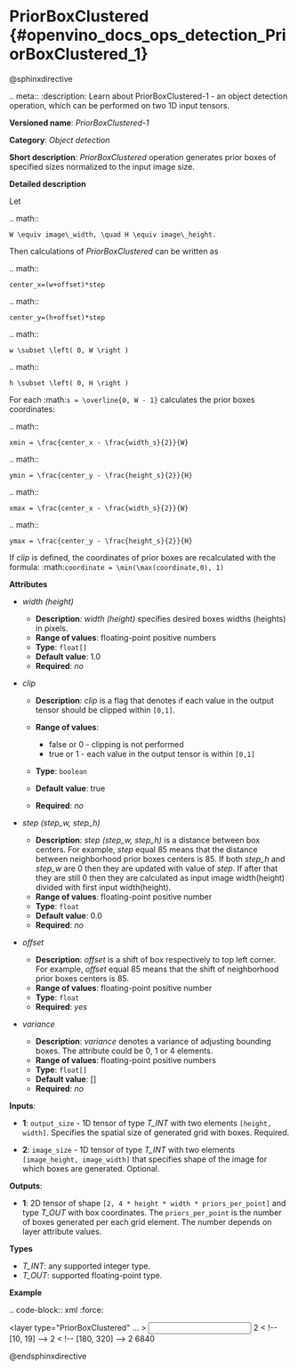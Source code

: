 # PriorBoxClustered {#openvino_docs_ops_detection_PriorBoxClustered_1}

@sphinxdirective

.. meta::
  :description: Learn about PriorBoxClustered-1 - an object detection operation, 
                which can be performed on two 1D input tensors.

**Versioned name**: *PriorBoxClustered-1*

**Category**: *Object detection*

**Short description**: *PriorBoxClustered* operation generates prior boxes of specified sizes normalized to the input image size.

**Detailed description**

Let

.. math::

	W \equiv image\_width, \quad H \equiv image\_height.

Then calculations of *PriorBoxClustered* can be written as

.. math::

	center_x=(w+offset)*step


.. math::

	center_y=(h+offset)*step



.. math::

	w \subset \left( 0, W \right )



.. math::

	h \subset \left( 0, H \right )

For each :math:`s = \overline{0, W - 1}` calculates the prior boxes coordinates:

.. math::

	xmin = \frac{center_x - \frac{width_s}{2}}{W}



.. math::

	ymin = \frac{center_y - \frac{height_s}{2}}{H}



.. math::

	xmax = \frac{center_x - \frac{width_s}{2}}{W}



.. math::

	ymax = \frac{center_y - \frac{height_s}{2}}{H}

If *clip* is defined, the coordinates of prior boxes are recalculated with the formula: :math:`coordinate = \min(\max(coordinate,0), 1)`

**Attributes**

* *width (height)*

  * **Description**: *width (height)* specifies desired boxes widths (heights) in pixels.
  * **Range of values**: floating-point positive numbers
  * **Type**: ``float[]``
  * **Default value**: 1.0
  * **Required**: *no*

* *clip*

  * **Description**: *clip* is a flag that denotes if each value in the output tensor should be clipped within ``[0,1]``.
  * **Range of values**:

    * false or 0 - clipping is not performed
    * true or 1  - each value in the output tensor is within ``[0,1]``
  * **Type**: ``boolean``
  * **Default value**: true
  * **Required**: *no*

* *step (step_w, step_h)*

  * **Description**: *step (step_w, step_h)* is a distance between box centers. For example, *step* equal 85 means that the distance between neighborhood prior boxes centers is 85. If both *step_h* and *step_w* are 0 then they are updated with value of *step*. If after that they are still 0 then they are calculated as input image width(height) divided with first input width(height). 
  * **Range of values**: floating-point positive number
  * **Type**: ``float``
  * **Default value**: 0.0
  * **Required**: *no*

* *offset*

  * **Description**: *offset* is a shift of box respectively to top left corner. For example, *offset* equal 85 means that the shift of neighborhood prior boxes centers is 85.
  * **Range of values**: floating-point positive number
  * **Type**: ``float``
  * **Required**: *yes*

* *variance*

  * **Description**: *variance* denotes a variance of adjusting bounding boxes. The attribute could be 0, 1 or 4 elements.
  * **Range of values**: floating-point positive numbers
  * **Type**: ``float[]``
  * **Default value**: []
  * **Required**: *no*

**Inputs**:

*   **1**: ``output_size`` - 1D tensor of type *T_INT* with two elements ``[height, width]``. Specifies the spatial size of generated grid with boxes. Required.

*   **2**: ``image_size`` - 1D tensor of type *T_INT* with two elements ``[image_height, image_width]`` that specifies shape of the image for which boxes are generated. Optional.

**Outputs**:

*   **1**: 2D tensor of shape ``[2, 4 * height * width * priors_per_point]`` and type *T_OUT* with box coordinates. The ``priors_per_point`` is the number of boxes generated per each grid element. The number depends on layer attribute values.

**Types**

* *T_INT*: any supported integer type.
* *T_OUT*: supported floating-point type.

**Example**

.. code-block:: xml
   :force:

  <layer type="PriorBoxClustered" ... >
      <data clip="false" height="44.0,10.0,30.0,19.0,94.0,32.0,61.0,53.0,17.0" offset="0.5" step="16.0" variance="0.1,0.1,0.2,0.2" width="86.0,13.0,57.0,39.0,68.0,34.0,142.0,50.0,23.0"/>
      <input>
          <port id="0">
              <dim>2</dim>        < !-- [10, 19] -->
          </port>
          <port id="1">
              <dim>2</dim>        < !-- [180, 320] -->
          </port>
      </input>
      <output>
          <port id="2">
              <dim>2</dim>
              <dim>6840</dim>
          </port>
      </output>
  </layer>

@endsphinxdirective


